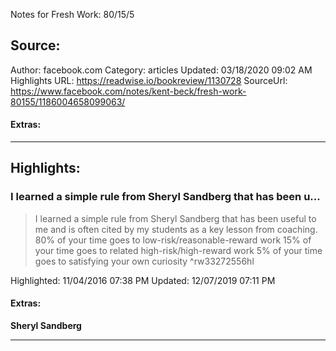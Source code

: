 Notes for Fresh Work: 80/15/5

## Source:
Author: facebook.com
Category: articles
Updated: 03/18/2020 09:02 AM
Highlights URL: https://readwise.io/bookreview/1130728
SourceUrl: https://www.facebook.com/notes/kent-beck/fresh-work-80155/1186004658099063/


#### Extras:




 
-----
 ## Highlights:

### I learned a simple rule from Sheryl Sandberg that has been u...
>I learned a simple rule from Sheryl Sandberg that has been useful to me and is often cited by my students as a key lesson from coaching.
80% of your time goes to low-risk/reasonable-reward work
15% of your time goes to related high-risk/high-reward work
5% of your time goes to satisfying your own curiosity ^rw33272556hl


Highlighted: 11/04/2016 07:38 PM
Updated: 12/07/2019 07:11 PM


#### Extras:
**Sheryl Sandberg**




------

